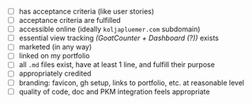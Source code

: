 - [ ] has acceptance criteria (like user stories)
- [ ] acceptance criteria are fulfilled
- [ ] accessible online (ideally `koljapluemer.com` subdomain)
- [ ] essential view tracking *(GoatCounter + Dashboard (?))* exists
- [ ] marketed (in any way)
- [ ] linked on my portfolio
- [ ] all `.md` files exist, have at least 1 line, and fulfill their purpose
- [ ] appropriately credited
- [ ] branding: favicon, gh setup, links to portfolio, etc. at reasonable level
- [ ] quality of code, doc and PKM integration feels appropriate